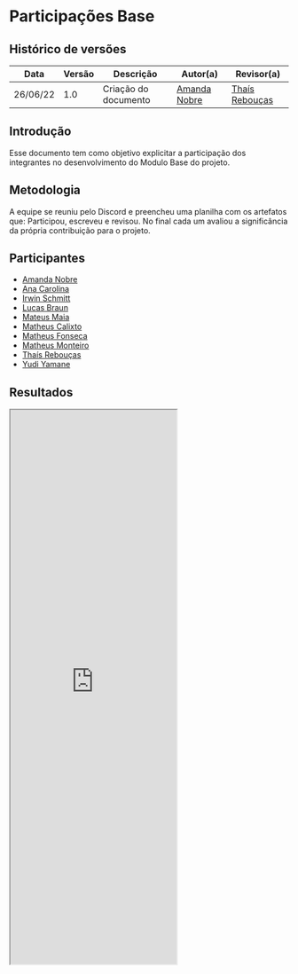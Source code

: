 # Participações Base

## Histórico de versões
| Data       | Versão | Descrição            | Autor(a)                                     | Revisor(a)                                    |
| ---------- | ------ | -------------------- | -------------------------------------------- | --------------------------------------------- |
| 26/06/22   | 1.0    | Criação do documento | [Amanda Nobre](https://github.com/AmandaNbr) | [Thaís Rebouças](https://github.com/Thais-ra) |

## Introdução

Esse documento tem como objetivo explicitar a participação dos integrantes no desenvolvimento do Modulo Base do projeto.

## Metodologia

A equipe se reuniu pelo Discord e preencheu uma planilha com os artefatos que: Participou, escreveu e revisou. No final cada um avaliou a significância da própria contribuição para o projeto.

## Participantes

- [Amanda Nobre](https://github.com/AmandaNbr)
- [Ana Carolina](https://github.com/AnaCarolinaRodriguesLeite)
- [Irwin Schmitt](https://github.com/irwinschmitt)
- [Lucas Braun](https://github.com/lbvx)
- [Mateus Maia](https://github.com/mateusmaiamaia)
- [Matheus Calixto](https://github.com/matheuscvp)
- [Matheus Fonseca](https://github.com/gatotabaco) 
- [Matheus Monteiro](https://github.com/matheusyanmonteiro)
- [Thaís Rebouças](https://github.com/thais-ra)
- [Yudi Yamane](https://github.com/yudi-azvd)

## Resultados

<iframe src="https://docs.google.com/spreadsheets/d/e/2PACX-1vQ-Yyzco-rth7s0jd174yjfchbgC1jwm-NUhR_gWo_X3kYby9fkjxULu7qjZxuRBhBvW_kIaev_w00U/pubhtml?gid=0&amp;single=true&amp;widget=true&amp;headers=false" height="1000px"></iframe>
